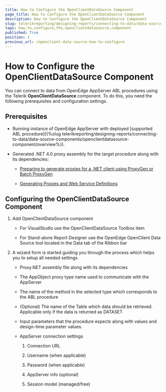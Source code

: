 ```yaml
---
title: How to Configure the OpenClientDataSource Component
page_title: How to Configure the OpenClientDataSource Component 
description: How to Configure the OpenClientDataSource Component
slug: telerikreporting/designing-reports/connecting-to-data/data-source-components/openclientdatasource-component/how-to-configure-the-openclientdatasource-component
tags: how,to,configure,the,openclientdatasource,component
published: True
position: 1
previous_url: /openclient-data-source-how-to-configure
---
```


# How to Configure the OpenClientDataSource Component

You can connect to data from OpenEdge AppServer ABL procedures using the Telerik __OpenClientDataSource__ component. To do this, you need the following prerequisites and configuration settings. 

## Prerequisites

+ Running instance of OpenEdge AppServer with deployed [supported ABL procedure]({%slug telerikreporting/designing-reports/connecting-to-data/data-source-components/openclientdatasource-component/overview%}).

+ Generated .NET 4.0 proxy assembly for the target procedure along with its dependencies: 

	* [Preparing to generate proxies for a .NET client using ProxyGen or Batch ProxyGen](https://docs.progress.com/bundle/openedge-gui-for-dotnet-introduction-development-117/page/Preparing-to-generate-proxies-for-a-.NET-client-using-ProxyGen-or-Batch-ProxyGen.html)
	
	* [Generating Proxies and Web Service Definitions](https://docs.progress.com/bundle/openedge-open-client-toolkit-introduction-117/page/Generating-Proxies-and-Web-Service-Definitions.html)

## Configuring the OpenClientDataSource Component

1. Add OpenClientDataSource component

	+ For VisualStudio use the OpenClientDataSource Toolbox item 

	+ For Stand-alone Report Designer use the OpenEdge OpenClient Data Source tool located in the Data tab of the Ribbon bar 

1. A wizard form is started guiding you through the process which helps you to setup all needed settings

	+ Proxy.NET assembly file along with its dependencies 

	+ The AppObject proxy type name used to communicate with the AppServer 

	+ The name of the method in the selected type which corresponds to the ABL procedure 

	+ (Optional) The name of the Table which data should be retrieved. Applicable only if the data is returned as DATASET 

	+ Input parameters that the procedure expects along with values and design-time parameter values. 

	+ AppServer connection settings 

		1. Connection URL

		1. Username (when applicable)

		1. Password (when applicable)

		1. AppServer info (optional)

		1. Session model (managed/free)
